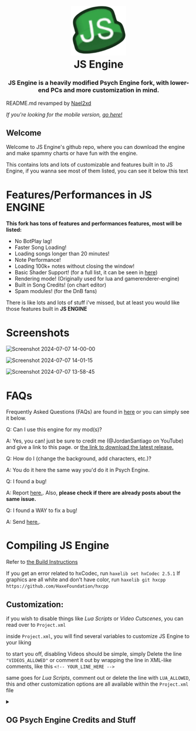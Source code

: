 <h1 align="center">
  <br>
  <a href="https://github.com/JordanSantiagoYT/FNF-JS-Engine"><img src="assets/exclude/images/jslol.png" alt="JSengine" width="150"></a>
  <br>
  <b>JS Engine</b>
  <br>
</h1>
<h3 align="center">
  <b>JS Engine is a heavily modified Psych Engine fork, with lower-end PCs and more customization in mind.</b>
</h3>

README.md revamped by [Nael2xd](https://youtube.com/@nael2xd?si=axwJrY_8jdlXUwSm)

_If you're looking for the mobile version, [go here!](https://github.com/JordanSantiagoYT/FNF-JS-Engine/tree/mobile)_

## Welcome

Welcome to JS Engine's github repo, where you can download the engine and make spammy charts or have fun with the engine.

This contains lots and lots of customizable and features built in to JS Engine, if you wanna see most of them listed, you can see it below this text

# Features/Performances in JS ENGINE

**This fork has tons of features and performances features, most will be listed:**

- No BotPlay lag!
- Faster Song Loading!
- Loading songs longer than 20 minutes!
- Note Performance!
- Loading 100k+ notes without closing the window!
- Basic Shader Support! (for a full list, it can be seen in [here](https://github.com/JordanSantiagoYT/FNF-JS-Engine/wiki#q-what-are-all-the-basic-shaders-that-come-with-this-engine))
- Rendering mode! (Originally used for lua and gamerenderer-engine)
- Built in Song Credits! (on chart editor)
- Spam modules! (for the DnB fans)

There is like lots and lots of stuff i've missed, but at least you would like those features built in **JS ENGINE**

# Screenshots

![Screenshot 2024-07-07 14-00-00](https://github.com/JordanSantiagoYT/FNF-JS-Engine/assets/108278470/d4e89995-fa14-40bf-a5d6-d1647548fd93)

![Screenshot 2024-07-07 14-01-15](https://github.com/JordanSantiagoYT/FNF-JS-Engine/assets/108278470/b6d7d5ef-196d-4c39-9055-97815d63cdf0)

![Screenshot 2024-07-07 13-58-45](https://github.com/JordanSantiagoYT/FNF-JS-Engine/assets/108278470/a65ea8b5-8b0d-4643-b7e0-cddd3972422b)

# FAQs

Frequently Asked Questions (FAQs) are found in [here](https://github.com/JordanSantiagoYT/FNF-JS-Engine/wiki) or you can simply see it below.

Q: Can I use this engine for my mod(s)?

A: Yes, you can! just be sure to credit me (@JordanSantiago on YouTube) and give a link to this page. or [the link to download the latest release.](https://github.com/JordanSantiagoYT/FNF-JS-Engine/releases/latest)

Q: How do I (change the background, add characters, etc.)?

A: You do it here the same way you'd do it in Psych Engine.

Q: I found a bug!

A: Report [here.](https://github.com/JordanSantiagoYT/FNF-JS-Engine/issues). Also, **please check if there are already posts about the same issue.**

Q: I found a WAY to fix a bug!

A: Send [here.](https://github.com/JordanSantiagoYT/FNF-JS-Engine/pulls).

# Compiling JS Engine

Refer to [the Build Instructions](./BUILDING.md)

If you get an error related to hxCodec, run `haxelib set hxCodec 2.5.1`
If graphics are all white and don't have color, run `haxelib git hxcpp https://github.com/HaxeFoundation/hxcpp`

## Customization:

if you wish to disable things like *Lua Scripts* or *Video Cutscenes*, you can read over to `Project.xml`

inside `Project.xml`, you will find several variables to customize JS Engine to your liking

to start you off, disabling Videos should be simple, simply Delete the line `"VIDEOS_ALLOWED"` or comment it out by wrapping the line in XML-like comments, like this `<!-- YOUR_LINE_HERE -->`

same goes for *Lua Scripts*, comment out or delete the line with `LUA_ALLOWED`, this and other customization options are all available within the `Project.xml` file
<details>
  <summary><h2>OG Psych Engine Credits and Stuff</h2></summary>
  
* Shadow Mario - Programmer
* RiverOaken - Artist

### Special Thanks
* bbpanzu - Ex-Programmer
* SqirraRNG - Crash Handler and Base code for Chart Editor's Waveform
* KadeDev - Fixed some cool stuff on Chart Editor and other PRs
* iFlicky - Composer of Psync and Tea Time, also made the Dialogue Sounds
* PolybiusProxy - .MP4 Video Loader Library (hxCodec)
* Keoiki - Note Splash Animations
* Smokey - Sprite Atlas Support
* Nebula the Zorua - LUA JIT Fork and some Lua reworks
_____________________________________

# Features

## Attractive animated dialogue boxes:

![](https://user-images.githubusercontent.com/44785097/127706669-71cd5cdb-5c2a-4ecc-871b-98a276ae8070.gif)


## Mod Support
* Probably one of the main points of this engine, you can code in .lua files outside of the source code, making your own weeks without even messing with the source!
* Comes with a Mod Organizing/Disabling Menu.


## Atleast one change to every week:
### Week 1:
  * New Dad Left sing sprite
  * Unused stage lights are now used
### Week 2:
  * Both BF and Skid & Pump does "Hey!" animations
  * Thunders does a quick light flash and zooms the camera in slightly
  * Added a quick transition/cutscene to Monster
### Week 3:
  * BF does "Hey!" during Philly Nice
  * Blammed has a cool new colors flash during that sick part of the song
### Week 4:
  * Better hair physics for Mom/Boyfriend (Maybe even slightly better than Week 7's :eyes:)
  * Henchmen die during all songs. Yeah :(
### Week 5:
  * Bottom Boppers and GF does "Hey!" animations during Cocoa and Eggnog
  * On Winter Horrorland, GF bops her head slower in some parts of the song.
### Week 6:
  * On Thorns, the HUD is hidden during the cutscene
  * Also there's the Background girls being spooky during the "Hey!" parts of the Instrumental

## Cool new Chart Editor changes and countless bug fixes
![](https://github.com/ShadowMario/FNF-PsychEngine/blob/main/docs/img/chart.png?raw=true)
* You can now chart "Event" notes, which are bookmarks that trigger specific actions that usually were hardcoded on the vanilla version of the game.
* Your song's BPM can now have decimal values
* You can manually adjust a Note's strum time if you're really going for milisecond precision
* You can change a note's type on the Editor, it comes with two example types:
  * Alt Animation: Forces an alt animation to play, useful for songs like Ugh/Stress
  * Hey: Forces a "Hey" animation instead of the base Sing animation, if Boyfriend hits this note, Girlfriend will do a "Hey!" too.

## Multiple editors to assist you in making your own Mod
![Screenshot_3](https://user-images.githubusercontent.com/44785097/144629914-1fe55999-2f18-4cc1-bc70-afe616d74ae5.png)
* Working both for Source code modding and Downloaded builds!

## Story mode menu rework:
![](https://i.imgur.com/UB2EKpV.png)
* Added a different BG to every song (less Tutorial)
* All menu characters are now in individual spritesheets, makes modding it easier.

## Credits menu
![Screenshot_1](https://user-images.githubusercontent.com/44785097/144632635-f263fb22-b879-4d6b-96d6-865e9562b907.png)
* You can add a head icon, name, description and a Redirect link for when the player presses Enter while the item is currently selected.

## Awards/Achievements
* The engine comes with 16 example achievements that you can mess with and learn how it works (Check Achievements.hx and search for "checkForAchievement" on PlayState.hx)

## Options menu:
* You can change Note colors, Delay and Combo Offset, Controls and Preferences there.
 * On Preferences you can toggle Downscroll, Middlescroll, Anti-Aliasing, Framerate, Low Quality, Note Splashes, Flashing Lights, etc.

## Other gameplay features:
* When the enemy hits a note, their strum note also glows.
* Lag doesn't impact the camera movement and player icon scaling anymore.
* Some stuff based on Week 7's changes has been put in (Background colors on Freeplay, Note splashes)
* You can reset your Score on Freeplay/Story Mode by pressing Reset button.
* You can listen to a song or adjust Scroll Speed/Damage taken/etc. on Freeplay by pressing Space.
